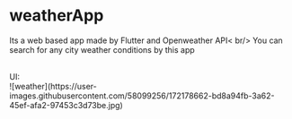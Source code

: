 # weatherApp
Its a web based app made by Flutter and Openweather API< br/>
You can search for any city weather conditions by this app

<br />
UI: <br/>
![weather](https://user-images.githubusercontent.com/58099256/172178662-bd8a94fb-3a62-45ef-afa2-97453c3d73be.jpg)

